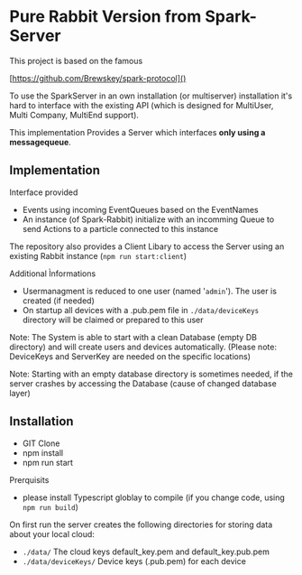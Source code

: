 # Pure Rabbit Version from Spark-Server

This project is based on the famous 

[https://github.com/Brewskey/spark-protocol]()

To use the SparkServer in an own installation (or multiserver) installation it's hard to interface with the existing API (which is designed for MultiUser, Multi Company, MultiEnd support).

This implementation Provides a Server which interfaces **only using a messagequeue**.

## Implementation

Interface provided

* Events using incoming EventQueues based on the EventNames
* An instance (of Spark-Rabbit) initialize with an incomming Queue to send Actions to a particle connected to this instance

The repository also provides a Client Libary to access the Server using an existing Rabbit instance (```npm run start:client```)

Additional Ìnformations

* Usermanagment is reduced to one user (named '```admin```'). The user is created (if needed)
* On startup all devices with a .pub.pem file  in ```./data/deviceKeys``` directory will be claimed or prepared to this user

Note: The System is able to start with a clean Database (empty DB directory) and will create users and devices automatically. (Please note: DeviceKeys and ServerKey are needed on the specific locations)

Note: Starting with an empty database directory is sometimes needed, if the server crashes by accessing the Database (cause of changed database layer) 

## Installation

* GIT Clone
* npm install
* npm run start

Prerquisits

* please install Typescript globlay to compile (if you change code, using ```npm run build```)

On first run the server creates the following directories for storing data about your local cloud:

* ```./data/``` The cloud keys default_key.pem and default_key.pub.pem  
* ```./data/deviceKeys/``` Device keys (.pub.pem) for each device


